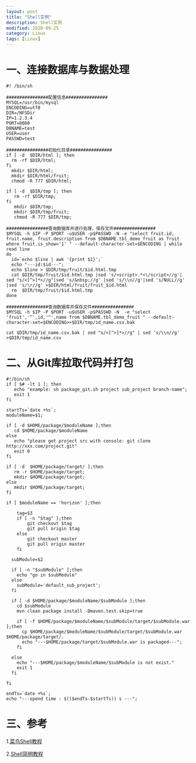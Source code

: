 ```yaml
---
layout: post
title: "Shell实例"
description: Shell实例
modified: 2020-09-25
category: Linux
tags: [Linux]
---
```


# 一、连接数据库与数据处理
    
    #! /bin/sh

    ################配置信息################
    MYSQL=/usr/bin/mysql
    ENCODING=utf8
    DIR=/NFSDir
    IP=1.2.3.4
    PORT=8080
    DBNAME=test
    USER=user
    PASSWD=test

    ################初始化目录################
    if [ -d  $DIR/html ]; then
      rm -rf $DIR/html; 
    fi
      mkdir $DIR/html;
      mkdir $DIR/html/fruit;
      chmod -R 777 $DIR/html;

    if [ -d  $DIR/tmp ]; then
       rm -rf $DIR/tmp;
    fi
       mkdir $DIR/tmp;
       mkdir $DIR/tmp/fruit;
       chmod -R 777 $DIR/tmp;

    ################查询数据库并逐行处理，保存文件################
    $MYSQL -h $IP -P $PORT -u$USER -p$PASSWD -N -e "select fruit.id, fruit.name, fruit.description from $DBNAME.tbl_demo_fruit as fruit where fruit.is_show='1' " --default-character-set=$ENCODING | while read line
    do
      id=`echo $line | awk '{print $1}';`
      echo "---id:$id---";
      echo $line > $DIR/tmp/fruit/$id.html.tmp
      cat $DIR/tmp/fruit/$id.html.tmp |sed 's/<script>.*<\/script>//g'| sed "s/<[^>]*>//g"|sed 's/&nbsp;//g' |sed 's/\\n//g'|sed 's/NULL//g' |sed 's/\r//g' >$DIR/html/fruit/fruit_$id.html
      rm  $DIR/tmp/fruit/$id.html.tmp
    done
    
    ################查询数据库并保存文件################
    $MYSQL -h $IP -P $PORT -u$USER -p$PASSWD -N  -e "select 'fruit','^',id,'^',name from $DBNAME.tbl_demo_fruit " --default-character-set=$ENCODING>>$DIR/tmp/id_name.csv.bak
    
    cat $DIR/tmp/id_name.csv.bak | sed "s/<[^>]*>//g" | sed 's/\\n//g' >$DIR/tmp/id_name.csv
    
# 二、从Git库拉取代码并打包

    #!/bin/sh
    if [ $# -lt 1 ]; then
       echo "example: sh package_git.sh project sub_project branch-name";
       exit 1 
    fi
    
    startTs=`date +%s`;
    moduleName=$1; 
    
    if [ -d $HOME/package/$moduleName ];then
       cd $HOME/package/$moduleName
    else
       echo "please get project src with console: git clone http://xxx.com/project.git"
       exit 0
    fi
    
    if [ -d  $HOME/package/target/ ];then
       rm -r $HOME/package/target;
       mkdir $HOME/package/target;
    else
       mkdir $HOME/package/target;
    fi
    
    if [ $moduleName == 'horizon' ];then
    
        tag=$3
        if [ -n "$tag" ];then
            git checkout $tag
            git pull origin $tag
        else
            git checkout master
            git pull origin master
        fi
    
      subModule=$2
    
      if [ -n "$subModule" ];then
        echo "go in $subModule"
      else
        subModule='default_sub_project';
      fi
    
      if [ -d $HOME/package/$moduleName/$subModule ];then
        cd $subModule
        mvn clean package install -Dmaven.test.skip=true
  
        if [ -f $HOME/package/$moduleName/$subModule/target/$subModule.war ];then
          cp $HOME/package/$moduleName/$subModule/target/$subModule.war $HOME/package/target/.
          echo "---$HOME/package/target/$subModule.war is packaged---";
        fi
  
      else
        echo "---$HOME/package/$moduleName/$subModule is not exist."
        exit 1
      fi
    
    fi
    
    endTs=`date +%s`;
    echo "---spend time : $(($endTs-$startTs)) s ---";
  
# 三、参考

1.[菜鸟Shell教程](https://www.runoob.com/linux/linux-shell.html)

2.[Shell简明教程](https://www.jianshu.com/p/1417b6aef0b2)